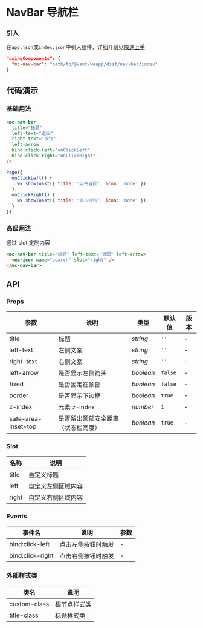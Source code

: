 # NavBar 导航栏

### 引入

在`app.json`或`index.json`中引入组件，详细介绍见[快速上手](#/quickstart#yin-ru-zu-jian)

```json
"usingComponents": {
  "mc-nav-bar": "path/to/@vant/weapp/dist/nav-bar/index"
}
```

## 代码演示

### 基础用法

```html
<mc-nav-bar
  title="标题"
  left-text="返回"
  right-text="按钮"
  left-arrow
  bind:click-left="onClickLeft"
  bind:click-right="onClickRight"
/>
```

```js
Page({
  onClickLeft() {
    wx.showToast({ title: '点击返回', icon: 'none' });
  },
  onClickRight() {
    wx.showToast({ title: '点击按钮', icon: 'none' });
  }
});
```

### 高级用法
通过 slot 定制内容

```html
<mc-nav-bar title="标题" left-text="返回" left-arrow>
  <mc-icon name="search" slot="right" />
</mc-nav-bar>
```

## API

### Props

| 参数 | 说明 | 类型 | 默认值 | 版本 |
|-----------|-----------|-----------|-------------|-------------|
| title | 标题 | *string* | `''` | - |
| left-text | 左侧文案 | *string* | `''` | - |
| right-text | 右侧文案 | *string* | `''` | - |
| left-arrow | 是否显示左侧箭头 | *boolean* | `false` | - |
| fixed | 是否固定在顶部 | *boolean* | `false` | - |
| border | 是否显示下边框 | *boolean* | `true` | - |
| z-index | 元素 z-index | *number* | `1` | - |
| safe-area-inset-top | 是否留出顶部安全距离（状态栏高度） | *boolean* | `true` | - |

### Slot

| 名称 | 说明 |
|-----------|-----------|
| title | 自定义标题 |
| left | 自定义左侧区域内容 |
| right | 自定义右侧区域内容 |

### Events

| 事件名 | 说明 | 参数 |
|-----------|-----------|-----------|
| bind:click-left | 点击左侧按钮时触发 | - |
| bind:click-right | 点击右侧按钮时触发 | - |

### 外部样式类

| 类名 | 说明 |
|-----------|-----------|
| custom-class | 根节点样式类 |
| title-class | 标题样式类 |
